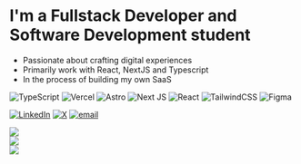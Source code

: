 # I'm a Fullstack Developer and Software Development student<br>
- Passionate about crafting digital experiences<br>
- Primarily work with React, NextJS and Typescript<br>
- In the process of building my own SaaS

![TypeScript](https://img.shields.io/badge/typescript-%23007ACC.svg?style=for-the-badge&logo=typescript&logoColor=white) ![Vercel](https://img.shields.io/badge/vercel-%23000000.svg?style=for-the-badge&logo=vercel&logoColor=white) ![Astro](https://img.shields.io/badge/astro-%232C2052.svg?style=for-the-badge&logo=astro&logoColor=white) ![Next JS](https://img.shields.io/badge/Next-black?style=for-the-badge&logo=next.js&logoColor=white) ![React](https://img.shields.io/badge/react-%2320232a.svg?style=for-the-badge&logo=react&logoColor=%2361DAFB) ![TailwindCSS](https://img.shields.io/badge/tailwindcss-%2338B2AC.svg?style=for-the-badge&logo=tailwind-css&logoColor=white) ![Figma](https://img.shields.io/badge/figma-%23F24E1E.svg?style=for-the-badge&logo=figma&logoColor=white)

[![LinkedIn](https://img.shields.io/badge/LinkedIn-%230077B5.svg?logo=linkedin&logoColor=white)](https://linkedin.com/in/isabellaromoc) [![X](https://img.shields.io/badge/X-black.svg?logo=X&logoColor=white)](https://x.com/isabellaromo_) [![email](https://img.shields.io/badge/Email-D14836?logo=gmail&logoColor=white)](mailto:isaromocardenas@gmail.com) 

![](https://github-readme-stats.vercel.app/api?username=isabellaromo&theme=synthwave&hide_border=true&include_all_commits=false&count_private=true)<br/>
![](https://nirzak-streak-stats.vercel.app/?user=isabellaromo&theme=synthwave&hide_border=true)<br/>
![](https://github-readme-stats.vercel.app/api/top-langs/?username=isabellaromo&theme=synthwave&hide_border=true&include_all_commits=false&count_private=true&layout=compact)

<!-- Proudly created with GPRM ( https://gprm.itsvg.in ) -->
